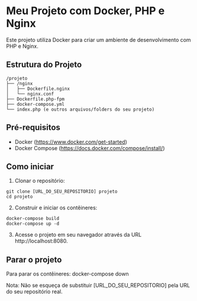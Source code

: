 # Meu Projeto com Docker, PHP e Nginx

Este projeto utiliza Docker para criar um ambiente de desenvolvimento com PHP e Nginx.

## Estrutura do Projeto

```plaintext
/projeto
├── /nginx
│   ├── Dockerfile.nginx
│   └── nginx.conf
├── Dockerfile.php-fpm
├── docker-compose.yml
└── index.php (e outros arquivos/folders do seu projeto)
```

## Pré-requisitos

- Docker (https://www.docker.com/get-started)
- Docker Compose (https://docs.docker.com/compose/install/)

## Como iniciar

1. Clonar o repositório:
```
git clone [URL_DO_SEU_REPOSITORIO] projeto
cd projeto
```

2. Construir e iniciar os contêineres:
```
docker-compose build
docker-compose up -d
```

3. Acesse o projeto em seu navegador através da URL http://localhost:8080.

## Parar o projeto

Para parar os contêineres:
docker-compose down

Nota: Não se esqueça de substituir [URL_DO_SEU_REPOSITORIO] pela URL do seu repositório real.
